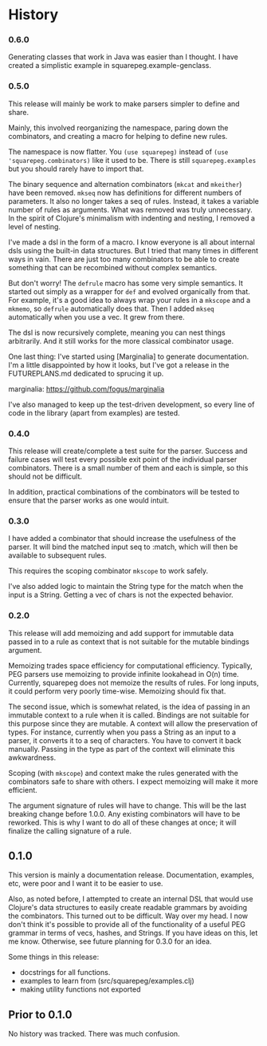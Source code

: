 # History

### 0.6.0

Generating classes that work in Java was easier than I thought. I have
created a simplistic example in squarepeg.example-genclass.

### 0.5.0

This release will mainly be work to make parsers simpler to define and
share.

Mainly, this involved reorganizing the namespace, paring down the
combinators, and creating a macro for helping to define new rules.

The namespace is now flatter. You <code>(use squarepeg)</code> instead
of <code>(use 'squarepeg.combinators)</code> like it used to be. There
is still <code>squarepeg.examples</code> but you should rarely have to
import that.

The binary sequence and alternation combinators (<code>mkcat</code>
and <code>mkeither</code>) have been removed. <code>mkseq</code> now
has definitions for different numbers of parameters. It also no longer
takes a seq of rules. Instead, it takes a variable number of rules as
arguments. What was removed was truly unnecessary. In the spirit of
Clojure's minimalism with indenting and nesting, I removed a level of
nesting.

I've made a dsl in the form of a macro. I know everyone is all about
internal dsls using the built-in data structures. But I tried that
many times in different ways in vain. There are just too many
combinators to be able to create something that can be recombined
without complex semantics.

But don't worry! The <code>defrule</code> macro has some very simple
semantics. It started out simply as a wrapper for <code>def</code> and
evolved organically from that. For example, it's a good idea to always
wrap your rules in a <code>mkscope</code> and a <code>mkmemo</code>,
so <code>defrule</code> automatically does that. Then I added
<code>mkseq</code> automatically when you use a vec. It grew from
there.

The dsl is now recursively complete, meaning you can nest things
arbitrarily. And it still works for the more classical combinator
usage.

One last thing: I've started using [Marginalia] to generate
documentation. I'm a little disappointed by how it looks, but I've got
a release in the FUTUREPLANS.md dedicated to sprucing it up.

marginalia: https://github.com/fogus/marginalia

I've also managed to keep up the test-driven development, so every
line of code in the library (apart from examples) are tested.

### 0.4.0

This release will create/complete a test suite for the parser. Success
and failure cases will test every possible exit point of the
individual parser combinators. There is a small number of them and
each is simple, so this should not be difficult.

In addition, practical combinations of the combinators will be tested
to ensure that the parser works as one would intuit.

### 0.3.0

I have added a combinator that should increase the usefulness of the
parser. It will bind the matched input seq to :match, which will then
be available to subsequent rules.

This requires the scoping combinator <code>mkscope</code> to work
safely.

I've also added logic to maintain the String type for the match when
the input is a String. Getting a vec of chars is not the expected
behavior.

### 0.2.0

This release will add memoizing and add support for immutable data
passed in to a rule as context that is not suitable for the mutable
bindings argument.

Memoizing trades space efficiency for computational
efficiency. Typically, PEG parsers use memoizing to provide infinite
lookahead in O(n) time. Currently, squarepeg does not memoize the
results of rules. For long inputs, it could perform very poorly
time-wise. Memoizing should fix that.

The second issue, which is somewhat related, is the idea of passing in
an immutable context to a rule when it is called. Bindings are not
suitable for this purpose since they are mutable. A context will allow
the preservation of types. For instance, currently when you pass a
String as an input to a parser, it converts it to a seq of
characters. You have to convert it back manually. Passing in the type
as part of the context will eliminate this awkwardness.

Scoping (with <code>mkscope</code>) and context make the rules
generated with the combinators safe to share with others. I expect
memoizing will make it more efficient.

The argument signature of rules will have to change. This will be the
last breaking change before 1.0.0. Any existing combinators will have
to be reworked. This is why I want to do all of these changes at once;
it will finalize the calling signature of a rule.

## 0.1.0

This version is mainly a documentation release. Documentation,
examples, etc, were poor and I want it to be easier to use.

Also, as noted before, I attempted to create an internal DSL that
would use Clojure's data structures to easily create readable grammars
by avoiding the combinators. This turned out to be difficult. Way over
my head. I now don't think it's possible to provide all of the
functionality of a useful PEG grammar in terms of vecs, hashes, and
Strings. If you have ideas on this, let me know. Otherwise, see future
planning for 0.3.0 for an idea.

Some things in this release:

* docstrings for all functions.
* examples to learn from (src/squarepeg/examples.clj)
* making utility functions not exported

## Prior to 0.1.0
No history was tracked. There was much confusion.
